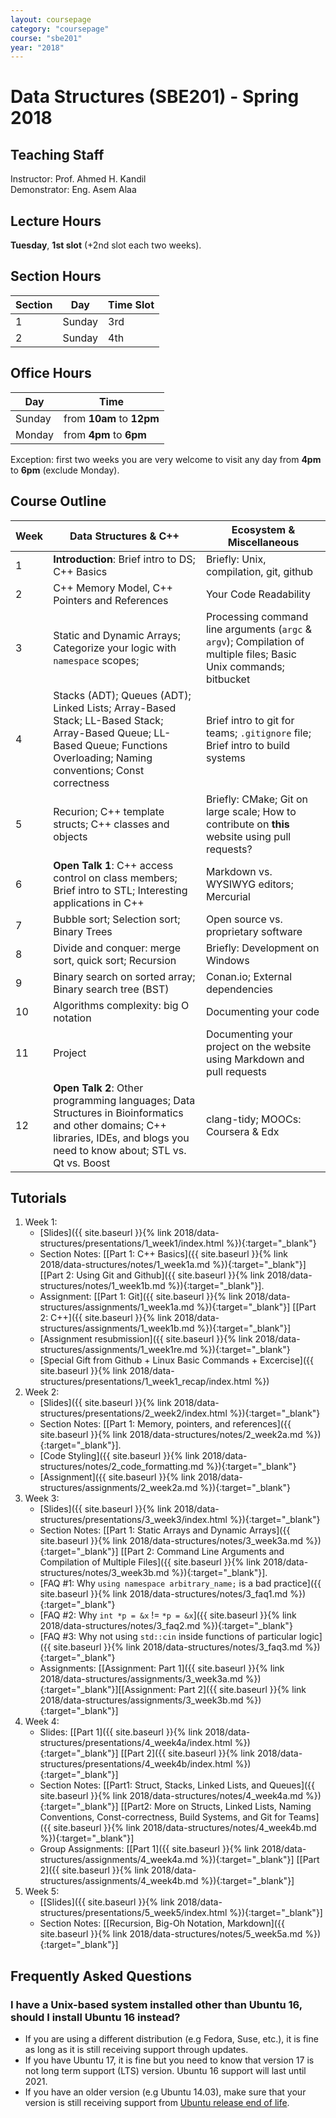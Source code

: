 ```yaml
---
layout: coursepage
category: "coursepage"
course: "sbe201"
year: "2018"
---
```


# Data Structures \(SBE201\) - Spring 2018

## Teaching Staff

Instructor: Prof. Ahmed H. Kandil  
Demonstrator:  Eng. Asem Alaa  

## Lecture Hours

**Tuesday**, **1st slot** (+2nd slot each two weeks).

## Section Hours

| Section | Day | Time Slot |
|---------|-----|-----------|
|   1     | Sunday | 3rd |
|   2     | Sunday | 4th |

## Office Hours

| Day | Time |
|-----|-----------|
| Sunday | from **10am** to **12pm** |
| Monday | from **4pm** to **6pm** |

Exception: first two weeks you are very welcome to visit any day from **4pm** to **6pm** (exclude Monday).

## Course Outline

| Week | Data Structures & C++ | Ecosystem & Miscellaneous |
|------|----------------------|-----------|
| 1 | **Introduction**: Brief intro to DS; C++ Basics  | Briefly: Unix, compilation, git, github |
| 2 | C++ Memory Model, C++ Pointers and References | Your Code Readability |
| 3 | Static and Dynamic Arrays; Categorize your logic with `namespace` scopes;  | Processing command line arguments (`argc` & `argv`); Compilation of multiple files; Basic Unix commands; bitbucket |
| 4 | Stacks (ADT); Queues (ADT); Linked Lists; Array-Based Stack; LL-Based Stack; Array-Based Queue; LL-Based Queue; Functions Overloading;  Naming conventions; Const correctness | Brief intro to  git for teams; `.gitignore` file;  Brief intro to build systems |
| 5 | Recurion; C++ template structs; C++ classes and objects  | Briefly: CMake; Git on large scale; How to contribute on **this** website using pull requests? |
| 6 | **Open Talk 1**: C++ access control on class members; Brief intro to STL; Interesting applications in C++ | Markdown vs. WYSIWYG editors; Mercurial |
| 7 | Bubble sort; Selection sort; Binary Trees  | Open source vs. proprietary software  |
| 8 | Divide and conquer: merge sort, quick sort; Recursion  | Briefly: Development on Windows |
| 9 | Binary search on sorted array; Binary search tree (BST)  |  Conan.io; External dependencies |
| 10 | Algorithms complexity: big O notation  | Documenting your code |
| 11 | Project  | Documenting your project on the website using Markdown and pull requests |
| 12 | **Open Talk 2**: Other programming languages; Data Structures in Bioinformatics and other domains; C++ libraries, IDEs, and blogs you need to know about; STL vs. Qt vs. Boost | clang-tidy; MOOCs: Coursera & Edx |

## Tutorials

1. Week 1:
    * [Slides]({{ site.baseurl }}{% link 2018/data-structures/presentations/1_week1/index.html %}){:target="_blank"}
    * Section Notes: \[[Part 1: C++ Basics]({{ site.baseurl }}{% link 2018/data-structures/notes/1_week1a.md %}){:target="_blank"}\] \[[Part 2: Using Git and Github]({{ site.baseurl }}{% link 2018/data-structures/notes/1_week1b.md %}){:target="_blank"}\].
    * Assignment: \[[Part 1: Git]({{ site.baseurl }}{% link 2018/data-structures/assignments/1_week1a.md %}){:target="_blank"}\] \[[Part 2: C++]({{ site.baseurl }}{% link 2018/data-structures/assignments/1_week1b.md %}){:target="_blank"}\]
    * [Assignment resubmission]({{ site.baseurl }}{% link 2018/data-structures/assignments/1_week1re.md %}){:target="_blank"}
    * [Special Gift from Github + Linux Basic Commands + Excercise]({{ site.baseurl }}{% link 2018/data-structures/presentations/1_week1_recap/index.html %})
2. Week 2:
    * [Slides]({{ site.baseurl }}{% link 2018/data-structures/presentations/2_week2/index.html %}){:target="_blank"}
    * Section Notes: \[[Part 1: Memory, pointers, and references]({{ site.baseurl }}{% link 2018/data-structures/notes/2_week2a.md %}){:target="_blank"}\].
    * [Code Styling]({{ site.baseurl }}{% link 2018/data-structures/notes/2_code_formatting.md %}){:target="_blank"}
    * [Assignment]({{ site.baseurl }}{% link 2018/data-structures/assignments/2_week2a.md %}){:target="_blank"}
3. Week 3:
    * [Slides]({{ site.baseurl }}{% link 2018/data-structures/presentations/3_week3/index.html %}){:target="_blank"}
    * Section Notes: \[[Part 1: Static Arrays and Dynamic Arrays]({{ site.baseurl }}{% link 2018/data-structures/notes/3_week3a.md %}){:target="_blank"}\] \[[Part 2: Command Line Arguments and Compilation of Multiple Files]({{ site.baseurl }}{% link 2018/data-structures/notes/3_week3b.md %}){:target="_blank"}\].
    * [FAQ #1: Why `using namespace arbitrary_name;` is a bad practice]({{ site.baseurl }}{% link 2018/data-structures/notes/3_faq1.md %}){:target="_blank"}
    * [FAQ #2: Why `int *p = &x` != `*p = &x`]({{ site.baseurl }}{% link 2018/data-structures/notes/3_faq2.md %}){:target="_blank"}
    * [FAQ #3: Why not using `std::cin` inside functions of particular logic]({{ site.baseurl }}{% link 2018/data-structures/notes/3_faq3.md %}){:target="_blank"}
    * Assignments: \[[Assignment: Part 1]({{ site.baseurl }}{% link 2018/data-structures/assignments/3_week3a.md %}){:target="_blank"}\]\[[Assignment: Part 2]({{ site.baseurl }}{% link 2018/data-structures/assignments/3_week3b.md %}){:target="_blank"}\]
4. Week 4:
    * Slides: \[[Part 1]({{ site.baseurl }}{% link 2018/data-structures/presentations/4_week4a/index.html %}){:target="_blank"}\] \[[Part 2]({{ site.baseurl }}{% link 2018/data-structures/presentations/4_week4b/index.html %}){:target="_blank"}\]
    * Section Notes: \[[Part1: Struct, Stacks, Linked Lists, and Queues]({{ site.baseurl }}{% link 2018/data-structures/notes/4_week4a.md %}){:target="_blank"}\] \[[Part2: More on Structs, Linked Lists, Naming Conventions, Const-correctness, Build Systems, and Git for Teams]({{ site.baseurl }}{% link 2018/data-structures/notes/4_week4b.md %}){:target="_blank"}\]
    * Group Assignments: \[[Part 1]({{ site.baseurl }}{% link 2018/data-structures/assignments/4_week4a.md %}){:target="_blank"}\] \[[Part 2]({{ site.baseurl }}{% link 2018/data-structures/assignments/4_week4b.md %}){:target="_blank"}\]
5. Week 5:
    * \[[Slides]({{ site.baseurl }}{% link 2018/data-structures/presentations/5_week5/index.html %}){:target="_blank"}\]
    * Section Notes: \[[Recursion, Big-Oh Notation, Markdown]({{ site.baseurl }}{% link 2018/data-structures/notes/5_week5a.md %}){:target="_blank"}\]
    
## Frequently Asked Questions

### I have a Unix-based system installed other than Ubuntu 16, should I install Ubuntu 16 instead?

* If you are using a different distribution (e.g Fedora, Suse, etc.), it is fine as long as it is still receiving support through updates.
* If you have Ubuntu 17, it is fine but you need to know that version 17 is not long term support (LTS) version. Ubuntu 16 support will last until 2021.
* If you have an older version (e.g Ubuntu 14.03), make sure that your version is still receiving support from [Ubuntu release end of life](https://www.ubuntu.com/info/release-end-of-life).